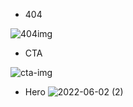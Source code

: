 - 404 

![404img](https://user-images.githubusercontent.com/101781201/170349835-3e12e333-7001-4d55-8696-94359bf23b7f.png)

- CTA


![cta-img](https://user-images.githubusercontent.com/101781201/170349929-734424e8-2df5-4eae-93d7-83a1fb89d986.png)

- Hero
 ![2022-06-02 (2)](https://user-images.githubusercontent.com/101781201/171498818-a44d6101-e8a6-4610-bd23-db98c0727acc.png)

